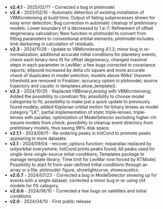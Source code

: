 - **v2.4.1** - 2025/02/?? - Corrected a bug in plotmodel.
- **v2.4** - 2025/02/10 - Automatic detection of existing installation of VBMicrolensing at build time; Output of failing subprocesses shown for easy error detection; Bug correction in automatic cleanup of preliminary models; Lower boundary of q decreased to 1.e-7; Refinement of offset degeneracy calculation; New function in plotmodel to convert from fitting parameters to conventional orbital elements; plotmodel includes limb darkening in calculation of residuals.
- **v2.3** - 2024/11/28 - Update to VBMicrolensing 4.1.2; minor bug in re-normalization; additional accurate initial conditions for planetary events; check each binary-lens fit for offset degeneracy; changed maximal steps in each parameter in LevMar; a few bugs corrected in covariance reports; ellipsoid increased by delta chi square and more accurate check of duplicates in model selection; models above Wilks' theorem trheshold are removed in Finalizer; accuracy option in plotmodel; source trajectory and caustic in templates.show_template(). 
- **v2.2** - 2024/10/25 - Replaced VBBinaryLensing with VBMicrolensing; Added the possibility to constrain fits;  possibility to choose model categories to fit; possibility to make just a quick update to previously found models; added Keplerian orbital motion for binary lenses as model category "LK"; partial implementation of static triple-lenses, triple-lenses with parallax; optimization of ModelSelector excluding higher chi square models from check; possibility to cleanup event directory from preliminary models, thus saving 99% disk space.
- **v2.1.1** - 2024/09/11 - Re-ordering peaks in InitCond to promote peaks appearing in more datasets.
- **v2.1** - 2024/09/04 - recover_options function; noparallax replaced by onlyorbital everywhere; InitCond prints peaks found; All peaks used for single-lens-single-source initial conditions; Templates package to manage template library; Time limit for LevMar now forced by RTModel; Possibility to start fit from user-defined initial conditions through an array or a file; plotmodel: figure, showlightcurve, showcaustics.
- **v2.0.7** - 2024/07/23 - Corrected a bug in ModelSelector showing up for events with a single dataset; corrected a minor bug in re-using old models for PS category.
- **v2.0.6** - 2024/06/10 - Corrected a few bugs on satellites and initial conditions
- **v2.0** - 2024/04/10 - First public release
